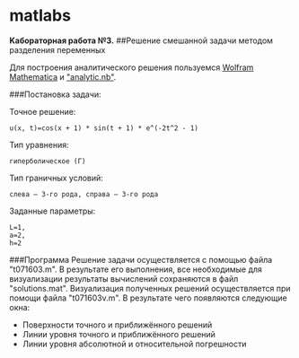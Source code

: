 # matlabs
**Kабораторная работа №3.**
##Решение смешанной задачи методом разделения переменных

Для построения аналитического решения пользуемся [Wolfram Mathematica](http://www.wolfram.com/mathematica/) и ["analytic.nb"](solve.nb).

###Постановка задачи:

Точное решение: 
```
u(x, t)=cos(x + 1) * sin(t + 1) * e^(-2t^2 - 1)
```
Тип уравнения:
```
гиперболическое (Г)
```
Тип граничных условий:
```
слева – 3-го рода, справа – 3-го рода
```
Заданные параметры:
```
L=1,
a=2,
h=2
```

###Программа
Решение задачи осуществляется с помощью файла "t071603.m". В результате его выполнения, все 
необходимые для визуализации результаты вычислений сохраняются в файл "solutions.mat". Визуализация полученных 
решений осуществляется при помощи файла "t071603v.m". В результате чего появляются следующие окна:
* Поверхности точного и приближённого решений
* Линии уровня точного и приближённого решений
* Линии уровня абсолютной и относительной погрешности

